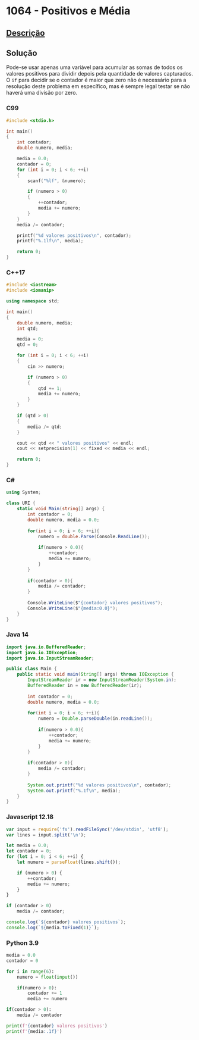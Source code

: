 # 1064 - Positivos e Média

## [Descrição](https://www.beecrowd.com.br/judge/pt/problems/view/1064)

## Solução

Pode-se usar apenas uma variável para acumular as somas de todos os valores positivos para dividir depois pela quantidade de valores capturados. O `if` para decidir se o contador é maior que zero não é necessário para a resolução deste problema em específico, mas é sempre legal testar se não haverá uma divisão por zero.

### C99

```c
#include <stdio.h>

int main()
{
    int contador;
    double numero, media;

    media = 0.0;
    contador = 0;
    for (int i = 0; i < 6; ++i)
    {
        scanf("%lf", &numero);

        if (numero > 0)
        {
            ++contador;
            media += numero;
        }
    }
    media /= contador;

    printf("%d valores positivos\n", contador);
    printf("%.1lf\n", media);

    return 0;
}
```

### C++17

```cpp
#include <iostream>
#include <iomanip>

using namespace std;

int main()
{
    double numero, media;
    int qtd;

    media = 0;
    qtd = 0;

    for (int i = 0; i < 6; ++i)
    {
        cin >> numero;

        if (numero > 0)
        {
            qtd += 1;
            media += numero;
        }
    }

    if (qtd > 0)
    {
        media /= qtd;
    }

    cout << qtd << " valores positivos" << endl;
    cout << setprecision(1) << fixed << media << endl;

    return 0;
}
```

### C#

```cs
using System;

class URI {
    static void Main(string[] args) {
        int contador = 0;
        double numero, media = 0.0;
        
        for(int i = 0; i < 6; ++i){
            numero = double.Parse(Console.ReadLine());
            
            if(numero > 0.0){
                ++contador;
                media += numero;
            }
        }
        
        if(contador > 0){
            media /= contador;
        }
        
        Console.WriteLine($"{contador} valores positivos");
        Console.WriteLine($"{media:0.0}");
    }
}
```

### Java 14

```java
import java.io.BufferedReader;
import java.io.IOException;
import java.io.InputStreamReader;

public class Main {
    public static void main(String[] args) throws IOException {
        InputStreamReader ir = new InputStreamReader(System.in);
        BufferedReader in = new BufferedReader(ir);
        
        int contador = 0;
        double numero, media = 0.0;
        
        for(int i = 0; i < 6; ++i){
            numero = Double.parseDouble(in.readLine());
            
            if(numero > 0.0){
                ++contador;
                media += numero;
            }
        }
        
        if(contador > 0){
            media /= contador;
        }
        
        System.out.printf("%d valores positivos\n", contador);
        System.out.printf("%.1f\n", media);
    }
}
```

### Javascript 12.18

```js
var input = require('fs').readFileSync('/dev/stdin', 'utf8');
var lines = input.split('\n');

let media = 0.0;
let contador = 0;
for (let i = 0; i < 6; ++i) {
    let numero = parseFloat(lines.shift());

    if (numero > 0) {
        ++contador;
        media += numero;
    }
}

if (contador > 0)
    media /= contador;

console.log(`${contador} valores positivos`);
console.log(`${media.toFixed(1)}`);
```

### Python 3.9

```py
media = 0.0
contador = 0

for i in range(6):
    numero = float(input())

    if(numero > 0):
        contador += 1
        media += numero

if(contador > 0):
    media /= contador

print(f'{contador} valores positivos')
print(f'{media:.1f}')
```